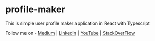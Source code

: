 # profile-maker
This is simple user profile maker application in React with Typescript


Follow me on - [Medium](https://saurabhshcs.medium.com) | [Linkedin](https://www.linkedin.com/in/saurabhshcs/) | [YouTube](https://www.youtube.com/channel/UCSQqjPw7_tfx1Ie4yYHbcxQ?pbjreload=102) | [StackOverFlow](https://stackoverflow.com/users/10719720/saurabhshcs?tab=profile)


